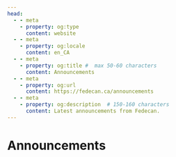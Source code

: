 ```yaml
---
head:
  - - meta
    - property: og:type
      content: website
  - - meta
    - property: og:locale
      content: en_CA
  - - meta
    - property: og:title #  max 50-60 characters
      content: Announcements
  - - meta
    - property: og:url
      content: https://fedecan.ca/announcements
  - - meta
    - property: og:description  # 150-160 characters
      content: Latest announcements from Fedecan.
---
```


# Announcements

<BlogPostCard title="Non-Profit Incorporation"
          date="April 8, 2024"
          excerpt="We are pleased to announce that Fedecan has been officially incorporated as a not-for-profit organization!"
          url="/announcements/2024-04-08_incorporated" />

<BlogPostCard title="2023 Instance Census Results"
          date="February 10, 2024"
          excerpt="This data was originally shared on Lemmy. This page has improved visualizations that can take advantage of the website format."
          url="/announcements/2024-02-10_censusResults"
          image="announcements/banner/2024-02-10_censusResults.jpg" />
